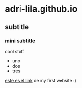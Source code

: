 # adri-lila.github.io
## subtitle
### mini subtitle

cool stuff
* uno
* dos
* tres

[este es el link](https://hermanastravel.com) de my first website :)
